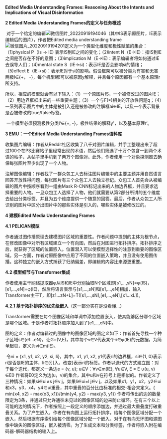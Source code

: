 **Edited Media Understanding Frames: Reasoning About the Intents and Implications of Visual Disinformation**

**2 Edited Media Understanding Frames的定义与任务概述**

​		对于一个给定的编辑![微信图片_20220919194046](images\微信图片_20220919194046.png)（其中IS表示原图片，IE表示编辑后的图片），作者把Edited media understanding frame![微信图片_20220919194201](C:\Users\WangZhenqi\OneDrive\桌面\images\微信图片_20220919194201.png)定义为一个类型化维度和极性赋值的集合：（1)physical P（Is -> IE) 表示IS到IE之间的变化；（2)intent N（E->IE)：指IS到IE之间是否存在不好的意图；（3)implication M（E->IE)：表示编辑者将如何通过IE去误导人们；（4)mental state S（IE->si)：表示IE是否会影响si的情绪；（5)effect E（IE->si)：表示IE对于si的影响。假设框架可以被分类为有害和无害两极I∈{+， -}，每个机型I都可以被原因y解释，并且每个原因都有一个基本原理r所支持。

​		所以，相应的模型就会有以下输入：（1）一个原图片IS，一个被修改过的图片IE；（2）用边界框框出来的一些重要主题；（3）一个与F(*)相关的开放性问题q；（4）一系列表示图片中的主体是被引入还是被修改的注解框ai∈IE，以及一个表示背景是否被修改的true/false标签。

​		一个模型必须预测极性分类I‘∈{+, -}，极性结果的解释y'，以及基本原理r‘。

**3 EMU：一个Edited Media Understanding Frames语料库**

​		收集图片编辑：作者从Reddit社区收集了八千对图片编辑，并手工整理出来了超过100个在PS比赛帖子里经常出现的术语，然后他们筛选了十万个包含一到两个术语的帖子，从帖子里手机到了两万个图像对。此外，作者使用一个对象探测器去确保每张图片至少出现了一个人物。

​		注解图像编辑：作者找了一群众包工人去标注图片编辑中的主要主题并用自然语言回答开放性得问题，每张图片有三个众包工人去独立标记。众包工人首先会从被编辑的图片中按顺序看到一组由Mask R-CNN标记出来的人物边界框，并且要求选择重要的人物。一旦众包工人选择了人物，他们就需要从第2部分所讲的五个维度去给出分类标签，并且为五个维度提供一个随意的回答。最后，作者从众包工人所识别的图片中区分出图片中的那些实体是引入的，哪些实体是被修改过的。

**4 建模Edited Media Understanding Frames**

**4.1 PELICAN模型**

​		作者通过图传播原理去建模图片区域的重要性。作者问题中提到的主体为根节点，在修改图像中对所有区域建立一个有向图，然后在对图进行拓扑排序。拓扑排序之后，就获得了区域的位置嵌入。位置潜入可以使模型选择性的注意到重要的图像区域。另一方面，作者对原图像中应用了不同的位置嵌入策略，并且没有使用图传播。这种独立的嵌入方式捕获了归纳偏差，即编辑的内容比来源更重要。

**4.2 模型细节与Transformer集成**

​		作者使用主干网络提取器φ从IS和IE中分别抽取N个区域即[s1,...,sN]=φ(IS)，[e1,...,eN]=φ(IE)，然后将语言表示与[s1,...,sN]和[e1,...,eN]相加，输入Transformer主干T，即[z1...zN+L]=T([s1,...,sN],[e1,...,eN],[x1...xL])。

**4.2.1 基于拓扑排序的优先级嵌入**（这一部分实在是没看懂...）

​		Transformer需要在每个图像区域和单词中添加位置嵌入，使其能够区分哪个区域是哪个区域。于是作者将拓扑顺序加入到了[e1,...,eN]中。

​		图的定义：作者对编辑过的图像中的图像区域的图定义如下：作者首先寻找一个种子区域s∈{e1...eN}。让G=(V,E)，其中每个v∈V代表某个ri∈φ(IE)的元数据，为简单起见，定义为vi∈m(IE)。

​		令vi = {x1, y1, x2, y2, si, li}，其中，x1, y1, x2, y1代表ri的边界框，si∈{1, 0}表示ri是否是IE的主体，li∈{引入，改变}表示ri的标签。作者以迭代的方式建立图：对于每个迭代，都定义一条边e = {v, u}; u∈V：∀v∈m(IE), ∀u∈V, E = E ∪(u, v) ∈E0 
​		作者将E0定义为边(u，v)的集合，其中u和v在符号上是相似的。作者定义了三种情况：如果si∈ui∧s j∈v j，如果li∈ui=l j∈v j，以及如果x1，y1，x2，y2∈ui和x3，y3，x4，y4∈ui重叠，其中重叠的百分比由标准的相交-相合来定义。
​		( min{x4, x2} - max{x3, x1})/(min{y4, y2} - max{y3, y1})
​		作者将传出的边的数量限定为3条，并通过只允许通往未见过的图像区域的边来防止循环。在有三个以上可能的边的情况下，作者按照上一段定义的顺序添加边，并通过最大重叠度打破重叠关系。
​		为了产生嵌入，作者在有向图上运行拓扑排序，给每个图像区域分配一个嵌入，然后根据有序索引给每个图像区域分配一个嵌入。对于在有向无环图和源图像中缺失的图像区域，嵌入被清零。为了生成文本和分类标签，作者将嵌入附在编码器-解码器结构的输入上。